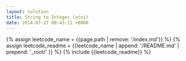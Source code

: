 ```yaml
---
layout: solution
title: String to Integer (atoi)
date: 2014-07-27 00:43:11 +0800
---
```

{% assign leetcode_name = {{page.path | remove: '/index.md'}}  %}
{% assign leetcode_readme = {{leetcode_name | append: '/README.md' | prepend: '_root/' }}  %}
{% include {{leetcode_readme}} %}
